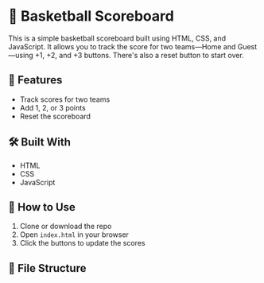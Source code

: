 # 🏀 Basketball Scoreboard

This is a simple basketball scoreboard built using HTML, CSS, and JavaScript. It allows you to track the score for two teams—Home and Guest—using +1, +2, and +3 buttons. There's also a reset button to start over.

## 🔧 Features

- Track scores for two teams
- Add 1, 2, or 3 points
- Reset the scoreboard

## 🛠️ Built With

- HTML
- CSS
- JavaScript

## 🚀 How to Use

1. Clone or download the repo
2. Open `index.html` in your browser
3. Click the buttons to update the scores

## 📁 File Structure


